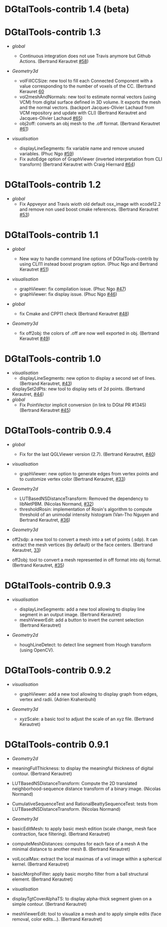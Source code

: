 # DGtalTools-contrib  1.4 (beta)



# DGtalTools-contrib  1.3 

- *global*
  - Continuous integration does not use Travis anymore but Github Actions.
   (Bertrand Kerautret [#58](https://github.com/DGtal-team/DGtalTools-contrib/pull/58))

- *Geometry3d*
  - volFillCCSize: new tool to fill each Connected Component with a value corresponding to the number of voxels of the CC.
    (Bertrand Kerauret [60](https://github.com/DGtal-team/DGtalTools-contrib/pull/60)
  - vol2meshAndNormals: new tool to estimate normal vectors (using VCM) from digital surface defined in 3D volume. It exports the mesh and the normal vectors. (backport Jacques-Olivier Lachaud from VCM repository and update with CLI)
    (Bertrand Kerautret and Jacques-Olivier Lachaud [#65](https://github.com/DGtal-team/DGtalTools-contrib/pull/65))
  - obj2off: converts an obj mesh to the .off format.
    (Bertrand Kerautret [#61](https://github.com/DGtal-team/DGtalTools-contrib/pull/61))
    
- *visualisation*
  - displayLineSegments: fix variable name and remove unused variables.
    (Phuc Ngo [#59](https://github.com/DGtal-team/DGtalTools-contrib/pull/59))
  - Fix autoEdge option of GraphViewer  (inverted interpretation from CLI transform)
    (Bertrand Kerautret with Craig Hiernard [#64](https://github.com/DGtal-team/DGtalTools-contrib/pull/64))



# DGtalTools-contrib  1.2

- *global*
  - Fix Appveyor and Travis  wioth old default osx_image with xcode12.2 and remove non used boost
    cmake references. (Bertrand Kerautret [#53](https://github.com/DGtal-team/DGtalTools-contrib/pull/53)) 




# DGtalTools-contrib  1.1

- *global*
  -  New way to handle command line options of DGtalTools-contrib by using CLI11 instead
     boost program option. (Phuc Ngo and Bertrand Kerautret 
     [#51](https://github.com/DGtal-team/DGtalTools-contrib/pull/51))     

- *visualisation*
  - graphViewer: fix compilation issue.
    (Phuc Ngo  [#47](https://github.com/DGtal-team/DGtalTools-contrib/pull/47))
  - graphViewer: fix display issue.
    (Phuc Ngo  [#46](https://github.com/DGtal-team/DGtalTools-contrib/pull/46))
    
- *global*
  - fix Cmake and CPP11 check
  (Bertrand Kerautret [#48](https://github.com/DGtal-team/DGtalTools-contrib/pull/48))


- *Geometry3d*
  - fix off2obj: the colors of .off are now well exported in obj.
   (Bertrand Kerautret [#49](https://github.com/DGtal-team/DGtalTools-contrib/pull/49))   


# DGtalTools-contrib  1.0
- *visualisation*
  - displayLineSegments: new option to display a second set of lines.
    (Bertrand Kerautret, 
    [#43](https://github.com/DGtal-team/DGtalTools-contrib/pull/43))
 - displaySet2dPts: new tool to display sets of 2d points.
    (Bertrand Kerautret, 
    [#44](https://github.com/DGtal-team/DGtalTools-contrib/pull/44))
- *global*
  - Fix PointVector implicit conversion (in link to DGtal PR #1345)
    (Bertrand Kerautret 
    [#45](https://github.com/DGtal-team/DGtalTools/pull/45))

# DGtalTools-contrib  0.9.4
- *global*
  - Fix for the last QGLViewer version (2.7). (Bertrand Kerautret, [#40](https://github.com/DGtal-team/DGtalTools-contrib/pull/40))

- *visualisation*
  - graphViewer: new option to generate edges from vertex points and to 
    customize vertex color (Bertrand Kerautret, 
    [#33](https://github.com/DGtal-team/DGtalTools-contrib/pull/33))

- *Geometry2d*
  - LUTBasedNSDistanceTransform: Removed the dependency to libNetPBM. (Nicolas Normand,
  [#32](https://github.com/DGtal-team/DGtalTools-contrib/pull/32))
  - thresholdRosin: implementation of Rosin's algorithm to compute threshold of an unimodal intensity histogram (Van-Tho
    Nguyen and Bertrand Kerautret, [#36](https://github.com/DGtal-team/DGtalTools-contrib/pull/36))

- *Geometry3d*
 - off2sdp: a new tool to convert a mesh into a set of points (.sdp). It can
    extract the mesh vertices (by default) or the face centers. 
    (Bertrand Kerautret, [33](https://github.com/DGtal-team/DGtalTools-contrib/pull/33)) 
 - off2obj: tool to convert a mesh represented in off format into obj format.
  (Bertrand Kerautret, [#35](https://github.com/DGtal-team/DGtalTools-contrib/pull/32))
  

# DGtalTools-contrib  0.9.3

- *visualisation*
  - displayLineSegments: add a new tool allowing to display line segment in an output image. (Bertrand Kerautret)
  - meshViewerEdit: add a button to invert the current selection (Bertrand Kerautret)
  
- *Geometry2d*
  - houghLineDetect: to detect line segment from Hough transform (using OpenCV). 
  

# DGtalTools-contrib  0.9.2

- *visualisation*
  - graphViewer: add a new tool allowing to display graph from edges, vertex and radii.
    (Adrien Krahenbuhl)

- *Geometry3d*
  - xyzScale: a basic tool to adjust the scale of an xyz file. (Bertrand Kerautret)


# DGtalTools-contrib  0.9.1

- *Geometry2d*
 - meaningFullThickness: to display the meaningful thickness of digital contour. (Bertrand Kerautret)
 - LUTBasedNSDistanceTransform: Compute the 2D translated neighborhood-sequence distance transform of a binary image. (Nicolas Normand)
 - CumulativeSequenceTest and RationalBeattySequenceTest: tests from LUTBasedNSDistanceTransform. (Nicolas Normand)

- *Geometry3d*
 - basicEditMesh: to apply basic mesh edition (scale change, mesh face contraction, face filtering). (Bertrand Kerautret)
 - computeMeshDistances: computes for each face of a mesh A the minimal distance to another mesh B. (Bertrand Kerautret)
 - volLocalMax: extract the local maximas of a vol image within a spherical kernel. (Bertrand Kerautret)
 - basicMorphoFilter: apply basic morpho filter from a ball structural element. (Bertrand Kerautret)


- *visualisation*
 - displayTgtCoverAlphaTS: to display alpha-thick segment given on a simple contour. (Bertrand Kerautret)
 - meshViewerEdit: tool to visualize a mesh and to apply simple edits (face removal, color edits...). (Bertrand Kerautret)

